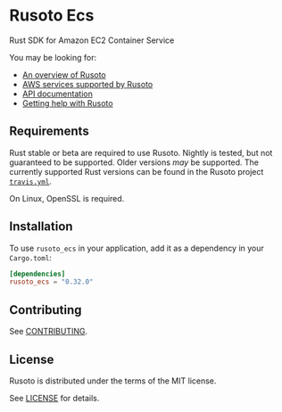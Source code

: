 
# Rusoto Ecs
Rust SDK for Amazon EC2 Container Service

You may be looking for:

* [An overview of Rusoto][rusoto-overview]
* [AWS services supported by Rusoto][supported-aws-services]
* [API documentation][api-documentation]
* [Getting help with Rusoto][rusoto-help]

## Requirements

Rust stable or beta are required to use Rusoto. Nightly is tested, but not guaranteed to be supported. Older
versions _may_ be supported. The currently supported Rust versions can be found in the Rusoto project 
[`travis.yml`](https://github.com/rusoto/rusoto/blob/master/.travis.yml).

On Linux, OpenSSL is required.

## Installation

To use `rusoto_ecs` in your application, add it as a dependency in your `Cargo.toml`:

```toml
[dependencies]
rusoto_ecs = "0.32.0"
```

## Contributing

See [CONTRIBUTING][contributing].

## License

Rusoto is distributed under the terms of the MIT license.

See [LICENSE][license] for details.

[api-documentation]: https://rusoto.github.io/rusoto/rusoto/ "API documentation"
[license]: https://github.com/rusoto/rusoto/blob/master/LICENSE "MIT License"
[contributing]: https://github.com/rusoto/rusoto/blob/master/CONTRIBUTING.md "Contributing Guide"
[rusoto-help]: https://www.rusoto.org/help.html "Getting help with Rusoto"
[rusoto-overview]: https://www.rusoto.org/ "Rusoto overview"
[supported-aws-services]: https://www.rusoto.org/supported-aws-services.html "List of AWS services supported by Rusoto"
        

